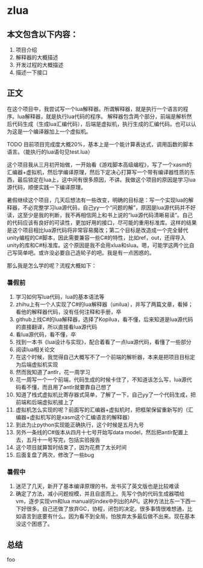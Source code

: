 # zlua

## 本文包含以下内容：
1.	项目介绍
2.	解释器的大概描述
3.	开发过程的大概描述
4.	描述一下接口

## 正文
在这个项目中，我尝试写一个lua解释器。所谓解释器，就是执行一个语言的程序。lua解释器，就是执行lua代码的程序。
解释器包含两个部分，前端是解析然后代码生成（生成lua汇编代码），后端是虚拟机，执行生成的汇编代码。也可以认为这是一个编译器加上一个虚拟机。

TODO 目前项目完成度大概20%，基本上是一个能计算表达式，调用函数的脚本语言。（能执行的lua语句见test.lua）

这个项目我从三月初开始做，一开始看《游戏脚本高级编程》，写了一个xasm的汇编器+虚拟机，然后学编译原理，然后下定决心打算写一个带有编译器性质的东西，最后锁定在lua上，这中间有很多原因，不讲。我做这个项目的原因是学习lua源代码，顺便实践一下编译原理。

暑假继续这个项目，几天后想法有一些改变，明确的目标是：写一个实现lua的解释器，不必完整学习lua源代码，自己yy一个“问题的解”，原因是lua源代码并不好读，这至少是我的判断，我不再相信网上和书上说的“lua源代码清晰易读”。自己的代码应该有良好的可读性，更加好用的接口，尽可能的重用标准库。这样的结果是这个项目相比lua源代码将非常容易魔改；第二个目标是改造成一个完全替代unity编程的C#脚本，因此需要兼容一些C#的特性，比如ref，out，还得导入unity的库和C#标准库。这个原因是我不会用xlua和slua。嗯，可能学这两个比自己写简单吧。或许没必要自己造轮子的吧。我是有一点困惑的。

那么我是怎么学的呢？流程大概如下：

### 暑假前
1.	学习如何写lua代码，lua的基本语法等
2.	zhihu上有一个人实现了C#的lua解释器（unilua），并写了两篇文章，看掉；看他的解释器代码，没有任何注释和手册，卒
3.	github上找C#的lua解释器，选择了Kopilua，看不懂，后来知道是lua源代码的直接翻译，所以直接看lua源代码
4.	看lua源代码，看不懂，卒
5.	找到一本书《lua设计与实现》，配合着看了一点lua源代码，看懂了一些部分
6.	阅读lua相关论文
7.	在这个时候，我觉得自己大概写不了一个前端的解析器，本来是把项目目标定为后端虚拟机实现
8.	然而我知道了antlr，花一周学习
9.	花一周写一个一个前端，代码生成的时候卡住了，不知道该怎么写，lua源代码看不懂，而且用了antlr就要靠自己想了
10.	知道了栈式虚拟机比寄存器式简单，了解了一下，自己yy了一个代码生成，把前端和后端虚拟机接上了
11.	虚拟机怎么实现的呢？前面写的汇编器+虚拟机时，把框架保留重新写的（汇编器+虚拟机写的是xasm这个汇编语言的解释器）
12.	到此为止python实现能正确执行，这个时候是五月九号
13.	另外一条线的C#版本从四月十七号开始写data model，然后把antlr配置上去，五月十一号写完，包括实验报告
14.	这个项目就算暂时结束了，因为花费了太长时间
15.	后面复盘了两次，修改了一些bug

### 暑假中
1. 迷茫了几天，新开了基本编译原理的书，龙书买了英文版也是比较难读
2. 确定了方法，减小问题规模，并且自底而上。先写个伪的代码生成器喂给vm，逐步实现vm和lua manual的index中列出的API。这种方法比东一下西一下好很多。自己还做了放弃GC，协程，闭包的决定。很多事情很难想通，比如语言到底要有什么。因为看不到全局，怕放弃太多最后做不出来。现在基本没这个困惑了。

## 总结
foo